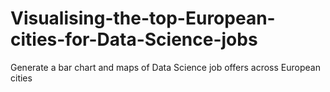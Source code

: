 # Visualising-the-top-European-cities-for-Data-Science-jobs
Generate a bar chart and maps of Data Science job offers across European cities
